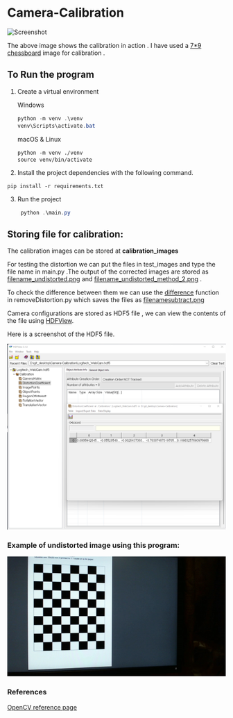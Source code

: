 # Camera-Calibration

![Screenshot](docs/media/camera_calibration.gif?raw=true)

The above image shows the calibration in action . I have used a [7*9 chessboard](https://www.mrpt.org/downloads/camera-calibration-checker-board_9x7.pdf) image for calibration .



## To Run the program

1. Create a virtual environment

   Windows 

   ```powershell
   python -m venv .\venv
   venv\Scripts\activate.bat
   ```

    macOS & Linux

   ```shell
   python -m venv ./venv
   source venv/bin/activate
   ```

2.  Install the project dependencies with the following command.

   ```shell
   pip install -r requirements.txt
   ```

   

3. Run the project 

   ```powershell
    python .\main.py
   ```

   

## Storing file for calibration:

The calibration images can be stored at **calibration_images**

For testing the distortion we can put the files in test_images and type the file name in main.py .The output of the corrected images are stored as <u>filename_undistorted.png</u>  and <u>filename_undistorted_method_2.png</u> .

To check the difference between them we can use the <u>difference</u> function in removeDistortion.py which saves the files as <u>filenamesubtract.png</u>

Camera configurations are stored as HDF5 file , we can view the contents of the file using [HDFView](https://www.hdfgroup.org/downloads/hdfview/).

Here is a screenshot of the HDF5 file.

![Screenshot](docs/media/hdf5Viewer.png)

### 

### Example of  undistorted image using this program:

![Screenshot](docs/media/corrected.png)

### References 

[OpenCV reference page](https://docs.opencv.org/4.5.2/dc/dbb/tutorial_py_calibration.html)
